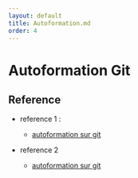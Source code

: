 ```yaml
---
layout: default
title: Autoformation.md
order: 4
---
```


# Autoformation Git
<!-- new slide -->

##  Reference 
- reference 1 : 
  - [autoformation sur git](https://www.atlassian.com/git/tutorials)

- reference 2 
    - [autoformation sur git](https://training.github.com/downloads/github-git-cheat-sheet/)

<!-- new slide -->